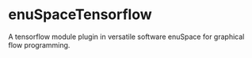 # enuSpaceTensorflow
 A tensorflow module plugin in versatile software enuSpace for graphical flow programming.
